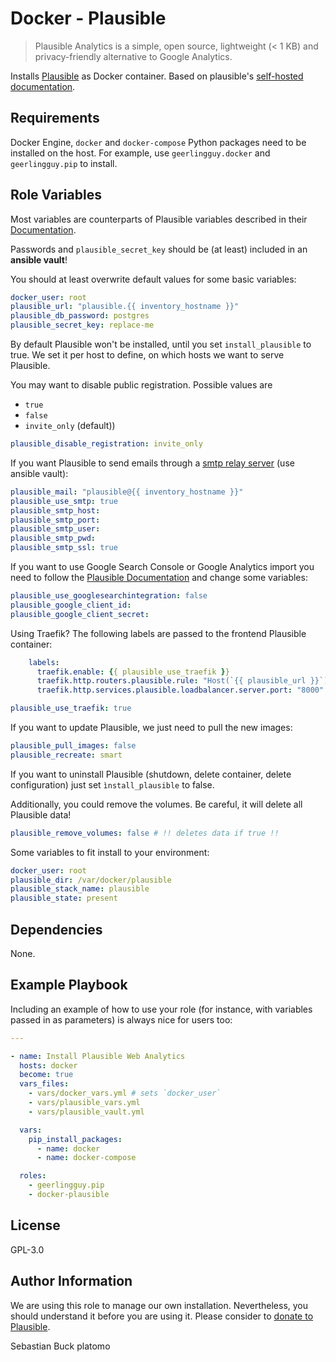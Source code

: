 # Docker - Plausible

> Plausible Analytics is a simple, open source, lightweight (< 1 KB) and privacy-friendly alternative to Google Analytics.

Installs [Plausible](https://plausible.io/) as Docker container. Based on plausible's [self-hosted documentation](https://plausible.io/docs/self-hosting).

## Requirements

Docker Engine, `docker` and `docker-compose` Python packages need to be installed on the host.
For example, use `geerlingguy.docker` and `geerlingguy.pip` to install.

## Role Variables

Most variables are counterparts of Plausible variables described in their [Documentation](https://plausible.io/docs/self-hosting-configuration).

Passwords and `plausible_secret_key` should be (at least) included in an **ansible vault**!

You should at least overwrite default values for some basic variables:

```yml
docker_user: root
plausible_url: "plausible.{{ inventory_hostname }}"
plausible_db_password: postgres
plausible_secret_key: replace-me
```

By default Plausible won't be installed, until you set `install_plausible` to true.
We set it per host to define, on which hosts we want to serve Plausible.

You may want to disable public registration. Possible values are

- `true`
- `false`
- `invite_only` (default))

```yml
plausible_disable_registration: invite_only
```

If you want Plausible to send emails through a [smtp relay server](https://plausible.io/docs/self-hosting-configuration#mailersmtp-setup) (use ansible vault):

```yml
plausible_mail: "plausible@{{ inventory_hostname }}"
plausible_use_smtp: true
plausible_smtp_host:
plausible_smtp_port:
plausible_smtp_user:
plausible_smtp_pwd:
plausible_smtp_ssl: true
```

If you want to use Google Search Console or Google Analytics import you need to follow the [Plausible Documentation](https://plausible.io/docs/self-hosting-configuration#google-api-integration) and change some variables:

```yml
plausible_use_googlesearchintegration: false
plausible_google_client_id:
plausible_google_client_secret:
```

Using Traefik? The following labels are passed to the frontend Plausible container:

```yml
    labels:
      traefik.enable: {{ plausible_use_traefik }}
      traefik.http.routers.plausible.rule: "Host(`{{ plausible_url }}`)"
      traefik.http.services.plausible.loadbalancer.server.port: "8000"
```

```yml
plausible_use_traefik: true
```

If you want to update Plausible, we just need to pull the new images:

```yml
plausible_pull_images: false
plausible_recreate: smart
```

If you want to uninstall Plausible (shutdown, delete container, delete configuration) just set `ìnstall_plausible` to false.

Additionally, you could remove the volumes. Be careful, it will delete all Plausible data!

```yml
plausible_remove_volumes: false # !! deletes data if true !!
```

Some variables to fit install to your environment:

```yml
docker_user: root
plausible_dir: /var/docker/plausible
plausible_stack_name: plausible
plausible_state: present
```

## Dependencies

None.

## Example Playbook

Including an example of how to use your role (for instance, with variables passed in as parameters) is always nice for users too:

```yml
---

- name: Install Plausible Web Analytics
  hosts: docker
  become: true
  vars_files:
    - vars/docker_vars.yml # sets `docker_user`
    - vars/plausible_vars.yml
    - vars/plausible_vault.yml

  vars:
    pip_install_packages:
      - name: docker
      - name: docker-compose

  roles:
    - geerlingguy.pip
    - docker-plausible
```

## License

GPL-3.0

## Author Information

We are using this role to manage our own installation.
Nevertheless, you should understand it before you are using it.
Please consider to [donate to Plausible](https://github.com/sponsors/plausible).

Sebastian Buck
platomo
